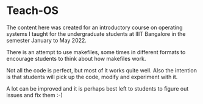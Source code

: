 # Teach-OS

The content here was created for an introductory course on operating systems
I taught for the undergraduate students at IIIT Bangalore in the
semester January to May 2022.

There is an attempt to use makefiles, some times in different formats to
encourage students to think about how makefiles work.


Not all the code is perfect, but most of it works quite well. Also the intention
is that students will pick up the code, modify and experiment with it.

A lot can be improved and it is perhaps best left to students to figure out 
issues and fix them :-)
